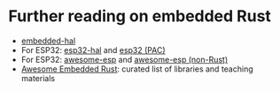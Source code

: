 # Further reading on embedded Rust

* [embedded-hal](https://docs.rs/embedded-hal/latest/embedded_hal/)
* For ESP32: [esp32-hal](https://crates.io/crates/esp32-hal) and [esp32 (PAC)](https://crates.io/crates/esp32)
* For ESP32: [awesome-esp](https://github.com/esp-rs/awesome-esp-rust) and [awesome-esp (non-Rust)](https://github.com/agucova/awesome-esp)
* [Awesome Embedded Rust](https://github.com/rust-embedded/awesome-embedded-rust): curated list of libraries and teaching materials




